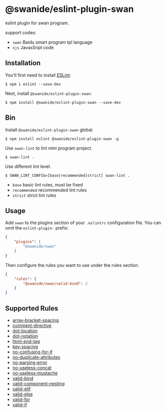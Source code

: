# @swanide/eslint-plugin-swan

eslint plugin for swan program.

support codes:

- `swan` Baidu smart program tpl language
- `sjs` JavasSript code

## Installation

You'll first need to install [ESLint](http://eslint.org):

```
$ npm i eslint --save-dev
```

Next, install `@swanide/eslint-plugin-swan`:

```
$ npm install @swanide/eslint-plugin-swan --save-dev
```

## Bin

Install `@swanide/eslint-plugin-swan` global.

```
$ npm install eslint @swanide/eslint-plugin-swan -g
```

Use `swan-lint` to lint mini program project.

```
$ swan-lint .
```
Use different lint level.

```
$ SWAN_LINT_CONFIG=[base|recommended|strict] swan-lint .
```

- `base` basic lint rules, must be fixed
- `recommended` recommended lint rules
- `strict` strict lint rules

## Usage

Add `swan` to the plugins section of your `.eslintrc` configuration file. You can omit the `eslint-plugin-` prefix:

```json
{
    "plugins": [
        "@swanide/swan"
    ]
}
```


Then configure the rules you want to use under the rules section.

```json
{
    "rules": {
        "@swanide/swan/valid-bind": 2
    }
}
```

## Supported Rules

- [array-bracket-spacing](./docs/rules/array-bracket-spacing.md)
- [comment-directive](./docs/rules/comment-directive.md)
- [dot-location](./docs/rules/dot-location.md)
- [dot-notation](./docs/rules/dot-notation.md)
- [html-end-tag](./docs/rules/html-end-tag.md)
- [key-spacing](./docs/rules/key-spacing.md)
- [no-confusing-for-if](./docs/rules/no-confusing-for-if.md)
- [no-duplicate-attributes](./docs/rules/no-duplicate-attributes.md)
- [no-parsing-error](./docs/rules/no-parsing-error.md)
- [no-useless-concat](./docs/rules/no-useless-concat.md)
- [no-useless-mustache](./docs/rules/no-useless-mustache.md)
- [valid-bind](./docs/rules/valid-bind.md)
- [valid-component-nesting](./docs/rules/valid-component-nesting.md)
- [valid-elif](./docs/rules/valid-elif.md)
- [valid-else](./docs/rules/valid-else.md)
- [valid-for](./docs/rules/valid-for.md)
- [valid-if](./docs/rules/valid-if.md)
